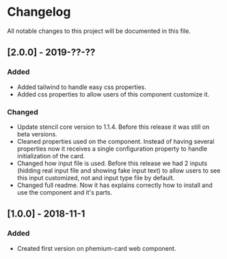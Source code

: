 # Changelog

All notable changes to this project will be documented in this file.

## [2.0.0] - 2019-??-??

### Added

- Added tailwind to handle easy css properties.
- Added css properties to allow users of this component customize it.

### Changed

- Update stencil core version to 1.1.4. Before this release it was still on beta versions.
- Cleaned properties used on the component. Instead of having several properties now it receives a single configuration property to handle initialization of the card.
- Changed how input file is used. Before this release we had 2 inputs (hidding real input file and showing fake input text) to allow users to see this input customized, not and input type file by default.
- Changed full readme. Now it has explains correctly how to install and use the component and it's parts.

## [1.0.0] - 2018-11-1

### Added

- Created first version on phemium-card web component.
